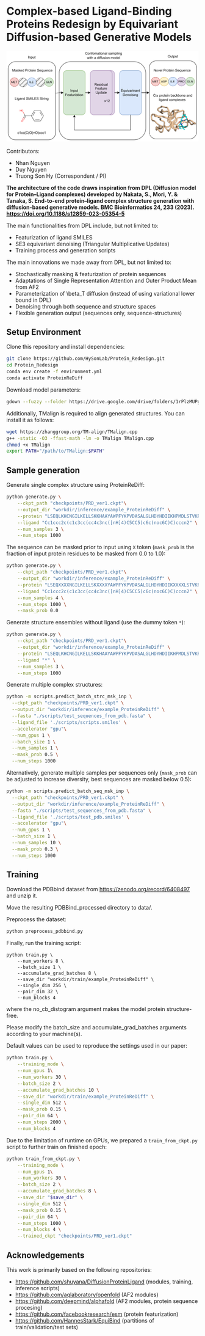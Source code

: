 # Complex-based Ligand-Binding Proteins Redesign by Equivariant Diffusion-based Generative Models

![Equivariant-Diffusion](Equivariant-Diffusion.png)

Contributors:
* Nhan Nguyen 
* Duy Nguyen 
* Truong Son Hy (Correspondent / PI) 

**The architecture of the code draws inspiration from DPL (Diffusion model for Protein–Ligand complexes) developed by Nakata, S., Mori, Y. & Tanaka, S. End-to-end protein–ligand complex structure generation with diffusion-based generative models. BMC Bioinformatics 24, 233 (2023). https://doi.org/10.1186/s12859-023-05354-5**

The main functionalities from DPL include, but not limited to:
- Featurization of ligand SMILES
- SE3 equivariant denoising (Triangular Multiplicative Updates)
- Training process and generation scripts

The main innovations we made away from DPL, but not limited to:
- Stochastically masking & featurization of protein sequences
- Adaptations of Single Representation Attention and Outer Product Mean from AF2
- Parameterization of \beta_T diffusion (instead of using variational lower bound in DPL)
- Denoising through both sequence and structure spaces
- Flexible generation output (sequences only, sequence-structures)



## Setup Environment
Clone this repository and install dependencies:
```bash
git clone https://github.com/HySonLab/Protein_Redesign.git
cd Protein_Redesign
conda env create -f environment.yml
conda activate ProteinReDiff
```

Download model parameters:
```bash
gdown --fuzzy --folder https://drive.google.com/drive/folders/1rPlzMUPgKLFd_Krk8cGqhEeitWByPOMn?usp=sharing
```

Additionally, TMalign is required to align generated structures.
You can install it as follows:
```bash
wget https://zhanggroup.org/TM-align/TMalign.cpp
g++ -static -O3 -ffast-math -lm -o TMalign TMalign.cpp
chmod +x TMalign
export PATH="/path/to/TMalign:$PATH"
```

## Sample generation

Generate single complex structure using ProteinReDiff:

```bash
python generate.py \
    --ckpt_path "checkpoints/PRD_ver1.ckpt"\
    --output_dir "workdir/inference/example_ProteinReDiff" \
    --protein "LSEQLKHCNGILKELLSKKHAAYAWPFYKPVDASALGLHDYHDIIKHPMDLSTVKRKMENRDYRDAQEFAADVRLMFSNCYKYNPPDHDVVAMARKLQDVFEFRYAKMPD" \
    --ligand "Cc1ccc2c(c1c3cc(cc4c3nc([nH]4)C5CC5)c6c(noc6C)C)cccn2" \
    --num_samples 3 \
    --num_steps 1000
```

The sequence can be masked prior to input using `X` token (`mask_prob` is the fraction of input protein residues to be masked from 0.0 to 1.0):
```bash
python generate.py \
    --ckpt_path "checkpoints/PRD_ver1.ckpt"\
    --output_dir "workdir/inference/example_ProteinReDiff" \
    --protein "LSEQXXXXNGILKELLSKXXXXYAWPFYKPVDASALGLHDYHDIIKXXXXLSTVKRKMENRDYRDXXXXAADVRLMFSNCYKYNPPDHDVVAMARKLQDVFEFRYAKMPD" \
    --ligand "Cc1ccc2c(c1c3cc(cc4c3nc([nH]4)C5CC5)c6c(noc6C)C)cccn2" \
    --num_samples 4 \
    --num_steps 1000 \
    --mask_prob 0.0
```

Generate structure ensembles without ligand (use the dummy token `*`):
```bash
python generate.py \
    --ckpt_path "checkpoints/PRD_ver1.ckpt"\
    --output_dir "workdir/inference/example_ProteinReDiff" \
    --protein "LSEQLKHCNGILKELLSKKHAAYAWPFYKPVDASALGLHDYHDIIKHPMDLSTVKRKMENRDYRDAQEFAADVRLMFSNCYKYNPPDHDVVAMARKLQDVFEFRYAKMPD" \
    --ligand "*" \
    --num_samples 3 \
    --num_steps 1000
```

Generate multiple complex structures:
```bash
python -m scripts.predict_batch_strc_msk_inp \
  --ckpt_path "checkpoints/PRD_ver1.ckpt" \
  --output_dir "workdir/inference/example_ProteinReDiff" \
  --fasta "./scripts/test_sequences_from_pdb.fasta" \
  --ligand_file './scripts/scripts.smiles' \
  --accelerator "gpu"\
  --num_gpus 1 \
  --batch_size 1 \
  --num_samples 1 \
  --mask_prob 0.5 \
  --num_steps 1000
  ```

Alternatively, generate multiple samples per sequences only (`mask_prob` can be adjusted to increase diversity, best sequences are masked below 0.5):
```bash
python -m scripts.predict_batch_seq_msk_inp \
  --ckpt_path "checkpoints/PRD_ver1.ckpt" \
  --output_dir "workdir/inference/example_ProteinReDiff" \
  --fasta "./scripts/test_sequences_from_pdb.fasta" \
  --ligand_file './scripts/test_pdb.smiles' \
  --accelerator "gpu"\
  --num_gpus 1 \
  --batch_size 1 \
  --num_samples 10 \
  --mask_prob 0.3 \
  --num_steps 1000
```

## Training

Download the PDBbind dataset from https://zenodo.org/record/6408497 and unzip it.

Move the resulting PDBBind_processed directory to data/.

Preprocess the dataset:
```bash
python preprocess_pdbbind.py
```

Finally, run the training script:
```
python train.py \
    --num_workers 8 \
    --batch_size 1 \
    --accumulate_grad_batches 8 \
    --save_dir "workdir/train/example_ProteinReDiff" \
    --single_dim 256 \
    --pair_dim 32 \
    --num_blocks 4
```
where the no_cb_distogram argument makes the model protein structure-free.

Please modify the batch_size and accumulate_grad_batches arguments according to your machine(s).

Default values can be used to reproduce the settings used in our paper:

```bash
python train.py \
    --training_mode \
    --num_gpus 1\
    --num_workers 30 \
    --batch_size 2 \
    --accumulate_grad_batches 10 \
    --save_dir "workdir/train/example_ProteinReDiff" \
    --single_dim 512 \
    --mask_prob 0.15 \
    --pair_dim 64 \
    --num_steps 2000 \
    --num_blocks 4
```
Due to the limitation of runtime on GPUs, we prepared a `train_from_ckpt.py` script to further train on finished epoch:

```bash
python train_from_ckpt.py \
    --training_mode \
    --num_gpus 1\
    --num_workers 30 \
    --batch_size 2 \
    --accumulate_grad_batches 8 \
    --save_dir "$save_dir" \
    --single_dim 512 \
    --mask_prob 0.15 \
    --pair_dim 64 \
    --num_steps 1000 \
    --num_blocks 4 \
    --trained_ckpt "checkpoints/PRD_ver1.ckpt"
```

## Acknowledgements

This work is primarily based on the following repositories:

- https://github.com/shuyana/DiffusionProteinLigand (modules, training, inference scripts)
- https://github.com/aqlaboratory/openfold (AF2 modules)
- https://github.com/deepmind/alphafold (AF2 modules, protein sequence procesing)
- https://github.com/facebookresearch/esm (protein featurization)
- https://github.com/HannesStark/EquiBind (partitions of train/validation/test sets)